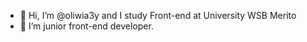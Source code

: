 - 👋 Hi, I’m @oliwia3y and I study Front-end at University WSB Merito
- 👀 I’m junior front-end developer.


<!---
oliwia3y/oliwia3y is a ✨ special ✨ repository because its `README.md` (this file) appears on your GitHub profile.
You can click the Preview link to take a look at your changes.
--->
